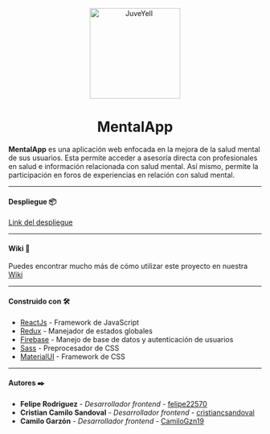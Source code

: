 <p style = 'text-align:center;'>
<img src="https://res.cloudinary.com/dcane9asx/image/upload/v1649259288/7pqxT29m_4x_1_ltnlnl.png" alt="JuveYell" width="180px">
</p>

<h1 style="text-align: center">
MentalApp

</h1>

**MentalApp** es una aplicación web enfocada en la mejora de la salud mental de sus usuarios. Esta permite acceder a asesoría directa con profesionales en salud e información relacionada con salud mental. Así mismo, permite la participación en foros de experiencias en relación con salud mental.

---

#### Despliegue 📦

[Link del despliegue](http://nothing "Link del despliegue")

---

#### Wiki 📖

Puedes encontrar mucho más de cómo utilizar este proyecto en nuestra [Wiki](http://https://github.com/academia-geek/demo-day-projects-mentalapp/wiki "wiki")

---

#### Construido con 🛠️

-  [ReactJs](http://https://es.reactjs.org/ "ReactJs") - Framework de JavaScript
-  [Redux](http://https://es.redux.js.org/ "Redux") - Manejador de estados globales
-  [Firebase](http://https://firebase.google.com/ "Firebase") - Manejo de base de datos y autenticación de usuarios
-  [Sass](http://https://sass-lang.com/ "Sass") - Preprocesador de CSS
-  [MaterialUI](http://https://mui.com/ "MaterialUI") - Framework de CSS

---

#### Autores ✒️

-  **Felipe Rodriguez** - _Desarrollador frontend_ - [felipe22570](http://https://github.com/felipe22570 "felipe22570")
-  **Cristian Camilo Sandoval** - _Desarrollador frontend_ - [cristiancsandoval](http://https://github.com/cristiancsandoval "cristiancsandoval")
-  **Camilo Garzón** - _Desarrollador frontend_ - [CamiloGzn19](http://https://github.com/CamiloGzn19 "CamiloGzn19")
